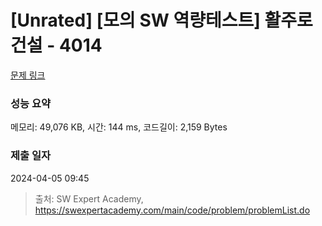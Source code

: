# [Unrated] [모의 SW 역량테스트] 활주로 건설 - 4014 

[문제 링크](https://swexpertacademy.com/main/code/problem/problemDetail.do?contestProbId=AWIeW7FakkUDFAVH) 

### 성능 요약

메모리: 49,076 KB, 시간: 144 ms, 코드길이: 2,159 Bytes

### 제출 일자

2024-04-05 09:45



> 출처: SW Expert Academy, https://swexpertacademy.com/main/code/problem/problemList.do